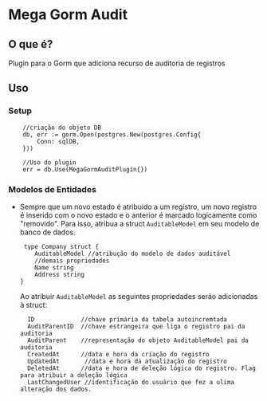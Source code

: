 # Mega Gorm Audit

## O que é?

Plugin para o Gorm que adiciona recurso de auditoria de registros


## Uso

### Setup
```golang
    //criação do objeto DB
    db, err := gorm.Open(postgres.New(postgres.Config{
		Conn: sqlDB,
	}))

	//Uso do plugin
	err = db.Use(MegaGormAuditPlugin{})
```

### Modelos de Entidades

* Sempre que um novo estado é atribuido a um registro,  um novo registro é inserido com o novo estado e o anterior é marcado logicamente como "removido".
Para isso, atribua a struct `AuditableModel` em seu modelo de banco de dados.
    ```golang
     type Company struct {
        AuditableModel //atribução do modelo de dados auditável
        //demais propriedades
        Name string
        Address string
    }
    ```
    Ao atribuir `AuditableModel` as seguintes propriedades serão adicionadas à struct:
    ```golang
      ID             //chave primária da tabela autoincremtada     
      AuditParentID  //chave estrangeira que liga o registro pai da auditoria
      AuditParent    //representação do objeto AuditableModel pai da auditoria
      CreatedAt      //data e hora da criação do registro
      UpdatedAt       //data e hora da atualização do registro
      DeletedAt      //data e hora de deleção lógica do registro. Flag para atribuir a deleção lógica
      LastChangedUser //identificação do usuário que fez a ulima alteração dos dados.
    ```
